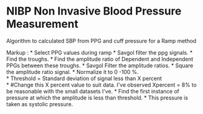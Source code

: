 # NIBP Non Invasive Blood Pressure Measurement 
Algorithm to calculated SBP from PPG and cuff pressure for a Ramp method 

Markup :  * Select PPG values during ramp 
          * Savgol filter the ppg signals. 
          * Find the troughs. 
          * Find the amplitude ratio of Dependent and Independent PPGs between these troughs.
          * Savgol Filter the amplitude ratios. 
          * Square the amplitude ratio signal. 
          * Normalize it to 0 -100 %.  
          * Threshold = Standard deviation of signal less than X percent                     
          * #Change this  X percent value to suit data. I've observed Xpercent = 8% to be reasonable with the small datasets I've. 
          * Find the first instance of pressure at which the amplitude is less than threshold. 
          * This pressure is taken as systolic pressure. 
